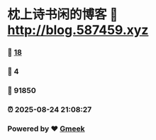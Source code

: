 # 枕上诗书闲的博客 :link: http://blog.587459.xyz 
### :page_facing_up: [18](http://blog.587459.xyz/tag.html) 
### :speech_balloon: 4 
### :hibiscus: 91850 
### :alarm_clock: 2025-08-24 21:08:27 
### Powered by :heart: [Gmeek](https://github.com/Meekdai/Gmeek)

